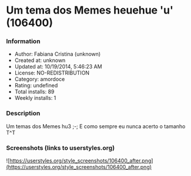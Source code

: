 # Um tema dos Memes heuehue 'u' (106400)

### Information
- Author: Fabiana Cristina (unknown)
- Created at: unknown
- Updated at: 10/19/2014, 5:46:23 AM
- License: NO-REDISTRIBUTION
- Category: amordoce
- Rating: undefined
- Total installs: 89
- Weekly installs: 1


### Description
Um temas dos Memes hu3 ;-; E como sempre eu nunca acerto o tamanho T^T


### Screenshots (links to userstyles.org)
![https://userstyles.org/style_screenshots/106400_after.png](https://userstyles.org/style_screenshots/106400_after.png)


